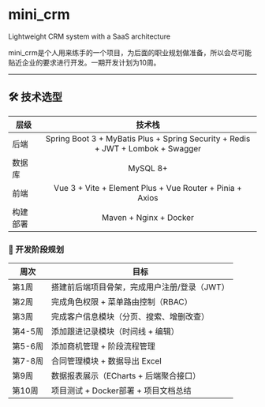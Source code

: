 # mini_crm
Lightweight CRM system with a SaaS architecture



mini_crm是个人用来练手的一个项目，为后面的职业规划做准备，所以会尽可能贴近企业的要求进行开发。一期开发计划为10周。



------



## 🛠️ 技术选型



| 层级     |                            技术栈                            |
| -------- | :----------------------------------------------------------: |
| 后端     | Spring Boot 3 + MyBatis Plus + Spring Security + Redis + JWT + Lombok + Swagger |
| 数据库   |                           MySQL 8+                           |
| 前端     |   Vue 3 + Vite + Element Plus + Vue Router + Pinia + Axios   |
| 构建部署 |                    Maven + Nginx + Docker                    |



### 🚀 开发阶段规划

| 周次    | 目标                                         |
| ------- | -------------------------------------------- |
| 第1周   | 搭建前后端项目骨架，完成用户注册/登录（JWT） |
| 第2周   | 完成角色权限 + 菜单路由控制（RBAC）          |
| 第3周   | 完成客户信息模块（分页、搜索、增删改查）     |
| 第4-5周 | 添加跟进记录模块（时间线 + 编辑）            |
| 第5-6周 | 添加商机管理 + 阶段流程管理                  |
| 第7-8周 | 合同管理模块 + 数据导出 Excel                |
| 第9周   | 数据报表展示（ECharts + 后端聚合接口）       |
| 第10周  | 项目测试 + Docker部署 + 项目文档总结         |

